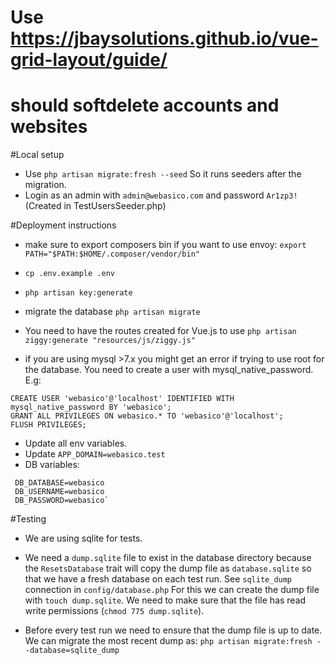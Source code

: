 # Use https://jbaysolutions.github.io/vue-grid-layout/guide/
# should softdelete accounts and websites

#Local setup
- Use `php artisan migrate:fresh --seed` So it runs seeders after the migration.
- Login as an admin with `admin@webasico.com` and password `Ar1zp3!` (Created in TestUsersSeeder.php)

#Deployment instructions

- make sure to export composers bin if you want to use envoy: 
`export PATH="$PATH:$HOME/.composer/vendor/bin"`

- `cp .env.example .env`

- `php artisan key:generate`

- migrate the database `php artisan migrate`

- You need to have the routes created for Vue.js to use `php artisan ziggy:generate "resources/js/ziggy.js"`

- if you are using mysql >7.x you might get an error if trying to use root for the database. You need to create a user with mysql_native_password. E.g:
```
CREATE USER 'webasico'@'localhost' IDENTIFIED WITH mysql_native_password BY 'webasico';
GRANT ALL PRIVILEGES ON webasico.* TO 'webasico'@'localhost';
FLUSH PRIVILEGES;
```

- Update all env variables.
 - Update `APP_DOMAIN=webasico.test`
 - DB variables:
 ```
  DB_DATABASE=webasico
  DB_USERNAME=webasico
  DB_PASSWORD=webasico`
 ```

#Testing

- We are using sqlite for tests. 

- We need a `dump.sqlite` file to exist in the database directory because the `ResetsDatabase` trait will copy the dump file as `database.sqlite` so that we have a fresh database on each test run. See `sqlite_dump` connection in `config/database.php`
  For this we can create the dump file with `touch dump.sqlite`. We need to make sure that the file has read write permissions (`chmod 775 dump.sqlite`).

- Before every test run we need to ensure that the dump file is up to date. 
  We can migrate the most recent dump as:
  `php artisan migrate:fresh --database=sqlite_dump`

